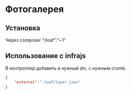 # Фотогалерея

## Установка

Через composer "/loaf":"~1"


## Использование с infrajs

В контроллер добавить в нужный div, с нужным crumb.

```json
{
	"external":"-loaf/layer.json"
}
```

